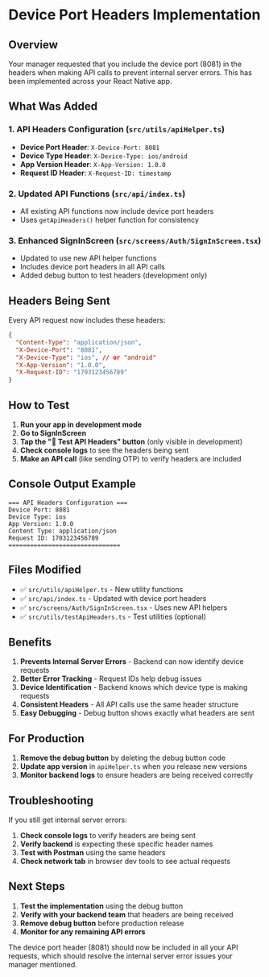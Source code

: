 # Device Port Headers Implementation

## Overview

Your manager requested that you include the device port (8081) in the headers when making API calls to prevent internal server errors. This has been implemented across your React Native app.

## What Was Added

### 1. **API Headers Configuration** (`src/utils/apiHelper.ts`)

- **Device Port Header**: `X-Device-Port: 8081`
- **Device Type Header**: `X-Device-Type: ios/android`
- **App Version Header**: `X-App-Version: 1.0.0`
- **Request ID Header**: `X-Request-ID: timestamp`

### 2. **Updated API Functions** (`src/api/index.ts`)

- All existing API functions now include device port headers
- Uses `getApiHeaders()` helper function for consistency

### 3. **Enhanced SignInScreen** (`src/screens/Auth/SignInScreen.tsx`)

- Updated to use new API helper functions
- Includes device port headers in all API calls
- Added debug button to test headers (development only)

## Headers Being Sent

Every API request now includes these headers:

```json
{
  "Content-Type": "application/json",
  "X-Device-Port": "8081",
  "X-Device-Type": "ios", // or "android"
  "X-App-Version": "1.0.0",
  "X-Request-ID": "1703123456789"
}
```

## How to Test

1. **Run your app in development mode**
2. **Go to SignInScreen**
3. **Tap the "🔧 Test API Headers" button** (only visible in development)
4. **Check console logs** to see the headers being sent
5. **Make an API call** (like sending OTP) to verify headers are included

## Console Output Example

```
=== API Headers Configuration ===
Device Port: 8081
Device Type: ios
App Version: 1.0.0
Content Type: application/json
Request ID: 1703123456789
===============================
```

## Files Modified

- ✅ `src/utils/apiHelper.ts` - New utility functions
- ✅ `src/api/index.ts` - Updated with device port headers
- ✅ `src/screens/Auth/SignInScreen.tsx` - Uses new API helpers
- ✅ `src/utils/testApiHeaders.ts` - Test utilities (optional)

## Benefits

1. **Prevents Internal Server Errors** - Backend can now identify device requests
2. **Better Error Tracking** - Request IDs help debug issues
3. **Device Identification** - Backend knows which device type is making requests
4. **Consistent Headers** - All API calls use the same header structure
5. **Easy Debugging** - Debug button shows exactly what headers are sent

## For Production

1. **Remove the debug button** by deleting the debug button code
2. **Update app version** in `apiHelper.ts` when you release new versions
3. **Monitor backend logs** to ensure headers are being received correctly

## Troubleshooting

If you still get internal server errors:

1. **Check console logs** to verify headers are being sent
2. **Verify backend** is expecting these specific header names
3. **Test with Postman** using the same headers
4. **Check network tab** in browser dev tools to see actual requests

## Next Steps

1. **Test the implementation** using the debug button
2. **Verify with your backend team** that headers are being received
3. **Remove debug button** before production release
4. **Monitor for any remaining API errors**

The device port header (8081) should now be included in all your API requests, which should resolve the internal server error issues your manager mentioned.
